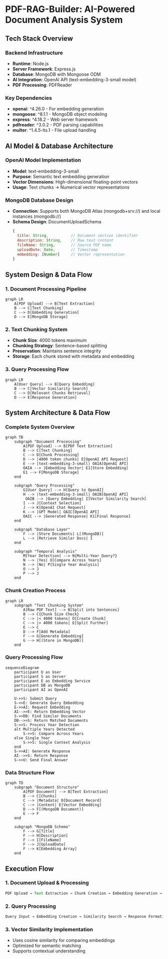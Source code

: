 # PDF-RAG-Builder: AI-Powered Document Analysis System

## Tech Stack Overview

### Backend Infrastructure
- **Runtime**: Node.js
- **Server Framework**: Express.js
- **Database**: MongoDB with Mongoose ODM
- **AI Integration**: OpenAI API (text-embedding-3-small model)
- **PDF Processing**: PDFReader

### Key Dependencies
- **openai**: ^4.26.0 - For embedding generation
- **mongoose**: ^8.1.1 - MongoDB object modeling
- **express**: ^4.18.2 - Web server framework
- **pdfreader**: ^3.0.2 - PDF parsing capabilities
- **multer**: ^1.4.5-lts.1 - File upload handling

## AI Model & Database Architecture

### OpenAI Model Implementation
- **Model**: text-embedding-3-small
- **Purpose**: Semantic text embedding generation
- **Vector Dimensions**: High-dimensional floating-point vectors
- **Usage**: Text chunks → Numerical vector representations

### MongoDB Database Design
- **Connection**: Supports both MongoDB Atlas (mongodb+srv://) and local instances (mongodb://)
- **Schema Design**: DocumentUploadSchema
  ```javascript
  {
    title: String,          // Document section identifier
    description: String,    // Raw text content
    fileName: String,       // Source PDF name
    uploadDate: Date,       // Timestamp
    embedding: [Number]     // Vector representation
  }
  ```

## System Design & Data Flow

### 1. Document Processing Pipeline
```mermaid
graph LR
    A[PDF Upload] --> B[Text Extraction]
    B --> C[Text Chunking]
    C --> D[Embedding Generation]
    D --> E[MongoDB Storage]
```

### 2. Text Chunking System
- **Chunk Size**: 4000 tokens maximum
- **Chunking Strategy**: Sentence-based splitting
- **Preservation**: Maintains sentence integrity
- **Storage**: Each chunk stored with metadata and embedding

### 3. Query Processing Flow
```mermaid
graph LR
    A[User Query] --> B[Query Embedding]
    B --> C[Vector Similarity Search]
    C --> D[Relevant Chunks Retrieval]
    D --> E[Response Generation]
```



## System Architecture & Data Flow

### Complete System Overview
```mermaid
graph TB
    subgraph "Document Processing"
        A[PDF Upload] --> B[PDF Text Extraction]
        B --> C[Text Chunking]
        C --> D[Chunk Processing]
        D --> |4000 token chunks| E[OpenAI API Request]
        E --> |text-embedding-3-small| OAIA[OpenAI API]
        OAIA --> |Embedding Vector| E1[Store Embedding]
        E1 --> F[MongoDB Storage]
    end

    subgraph "Query Processing"
        G[User Query] --> H[Query to OpenAI]
        H --> |text-embedding-3-small| OAIB[OpenAI API]
         OAIB --> |Query Embedding| I[Vector Similarity Search]
        I --> J[Context Selection]
        J --> K[OpenAI Chat Request]
        K --> |GPT Model| OAIC[OpenAI API]
        OAIC --> |Generated Response| K1[Final Response]
    end

    subgraph "Database Layer"
        F --> |Store Documents| L[(MongoDB)]
        L --> |Retrieve Similar Docs| I
    end

    subgraph "Temporal Analysis"
        M[Year Detection] --> N{Multi-Year Query?}
        N --> |Yes| O[Compare Across Years]
        N --> |No| P[Single Year Analysis]
        O --> J
        P --> J
    end
```

### Chunk Creation Process
```mermaid
graph LR
    subgraph "Text Chunking System"
        A[Raw PDF Text] --> B[Split into Sentences]
        B --> C{Chunk Size Check}
        C --> |< 4000 tokens| D[Create Chunk]
        C --> |> 4000 tokens| E[Split Further]
        E --> C
        D --> F[Add Metadata]
        F --> G[Generate Embedding]
        G --> H[(Store in MongoDB)]
    end
```

### Query Processing Flow
```mermaid
sequenceDiagram
    participant U as User
    participant S as Server
    participant E as Embedding Service
    participant DB as MongoDB
    participant AI as OpenAI

    U->>S: Submit Query
    S->>E: Generate Query Embedding
    E->>AI: Request Embedding
    AI-->>E: Return Embedding Vector
    S->>DB: Find Similar Documents
    DB-->>S: Return Matched Documents
    S->>S: Process Year Detection
    alt Multiple Years Detected
        S->>S: Compare Across Years
    else Single Year
        S->>S: Single Context Analysis
    end
    S->>AI: Generate Response
    AI-->>S: Return Response
    S->>U: Send Final Answer
```

### Data Structure Flow
```mermaid
graph TD
    subgraph "Document Structure"
        A[PDF Document] --> B[Text Extraction]
        B --> C[Chunks]
        C --> |Metadata| D[Document Record]
        C --> |Content| E[Vector Embedding]
        D --> F[(MongoDB Document)]
        E --> F
    end

    subgraph "MongoDB Schema"
        F --> G[Title]
        F --> H[Description]
        F --> I[FileName]
        F --> J[UploadDate]
        F --> K[Embedding Array]
    end
```

## Execution Flow

### 1. Document Upload & Processing
```javascript
PDF Upload → Text Extraction → Chunk Creation → Embedding Generation → MongoDB Storage
```

### 2. Query Processing
```javascript
Query Input → Embedding Creation → Similarity Search → Response Formation
```

### 3. Vector Similarity Implementation
- Uses cosine similarity for comparing embeddings
- Optimized for semantic matching
- Supports contextual understanding


